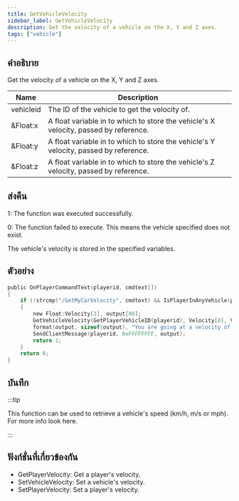 ```yaml
---
title: GetVehicleVelocity
sidebar_label: GetVehicleVelocity
description: Get the velocity of a vehicle on the X, Y and Z axes.
tags: ["vehicle"]
---
```


## คำอธิบาย

Get the velocity of a vehicle on the X, Y and Z axes.

| Name      | Description                                                                          |
| --------- | ------------------------------------------------------------------------------------ |
| vehicleid | The ID of the vehicle to get the velocity of.                                        |
| &Float:x  | A float variable in to which to store the vehicle's X velocity, passed by reference. |
| &Float:y  | A float variable in to which to store the vehicle's Y velocity, passed by reference. |
| &Float:z  | A float variable in to which to store the vehicle's Z velocity, passed by reference. |

## ส่งคืน

1: The function was executed successfully.

0: The function failed to execute. This means the vehicle specified does not exist.

The vehicle's velocity is stored in the specified variables.

## ตัวอย่าง

```c
public OnPlayerCommandText(playerid, cmdtext[])
{
    if (!strcmp("/GetMyCarVelocity", cmdtext) && IsPlayerInAnyVehicle(playerid))
    {
        new Float:Velocity[3], output[80];
        GetVehicleVelocity(GetPlayerVehicleID(playerid), Velocity[0], Velocity[1], Velocity[2]);
        format(output, sizeof(output), "You are going at a velocity of X%f, Y%f, Z%f", Velocity[0], Velocity[1], Velocity[2]);
        SendClientMessage(playerid, 0xFFFFFFFF, output);
        return 1;
    }
    return 0;
}
```

## บันทึก

:::tip

This function can be used to retrieve a vehicle's speed (km/h, m/s or mph). For more info look here.

:::

## ฟังก์ชั่นที่เกี่ยวข้องกัน

- GetPlayerVelocity: Get a player's velocity.
- SetVehicleVelocity: Set a vehicle's velocity.
- SetPlayerVelocity: Set a player's velocity.
